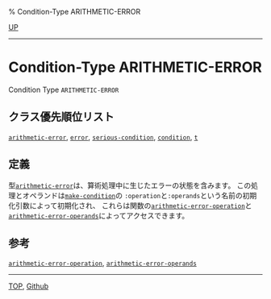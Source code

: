 % Condition-Type ARITHMETIC-ERROR

[UP](12.2.html)  

---

# Condition-Type **ARITHMETIC-ERROR**


Condition Type `ARITHMETIC-ERROR`


## クラス優先順位リスト

[`arithmetic-error`](12.2.arithmetic-error.html),
[`error`](9.2.error-condition.html),
[`serious-condition`](9.2.serious-condition.html),
[`condition`](9.2.condition.html),
[`t`](4.4.t-system-class.html)


## 定義

型[`arithmetic-error`](12.2.arithmetic-error.html)は、算術処理中に生じたエラーの状態を含みます。
この処理とオペランドは[`make-condition`](9.2.make-condition.html)の
`:operation`と`:operands`という名前の初期化引数によって初期化され、
これらは関数の[`arithmetic-error-operation`](12.2.arithmetic-error-operands.html)と
[`arithmetic-error-operands`](12.2.arithmetic-error-operands.html)によってアクセスできます。


## 参考

[`arithmetic-error-operation`](12.2.arithmetic-error-operands.html),
[`arithmetic-error-operands`](12.2.arithmetic-error-operands.html)


---
[TOP](index.html),  [Github](https://github.com/nptcl/npt-japanese)

